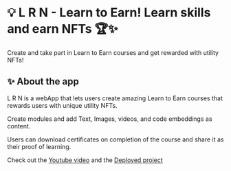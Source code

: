 # 💡 L R N - Learn to Earn! Learn skills and earn NFTs 🏆✨

Create and take part in Learn to Earn courses and get rewarded with utility NFTs!

## ✨ About the app

L R N is a webApp that lets users create amazing Learn to Earn courses that rewards users with unique utility NFTs.

Create modules and add Text, Images, videos, and code embeddings as content.

Users can download certificates on completion of the course and share it as their proof of learning.

Check out the [Youtube video](https://www.youtube.com/watch?v=K1cl_z9tgu4) and the [Deployed project](https://lrn2ern.netlify.app/)
